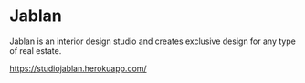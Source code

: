 # Jablan
Jablan is an interior design studio and creates exclusive design for any type of real estate.
<br>

https://studiojablan.herokuapp.com/
